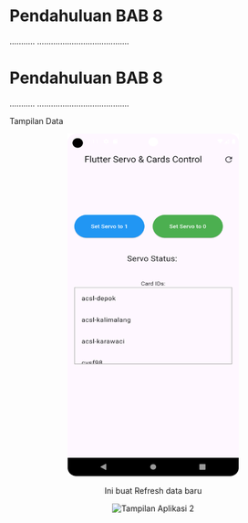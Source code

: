 # Pendahuluan BAB 8 
...........
........................................

# Pendahuluan BAB 8 
...........
........................................

Tampilan Data
<div align="center">
  <img src="images/gambar-gambar bab 8/gambar1" alt="Tampilan Aplikasi 1" width="300" height="600"/>
  <p>Ini buat Refresh data baru</p>
  <img src="https://github.com/Rokel15/GUNADARMA-ASCL-MCS/blob/main/images/gambar-gambar%20bab%208/gambar2.jpeg" alt="Tampilan Aplikasi 2" width="300" height="600"/>
</div>
